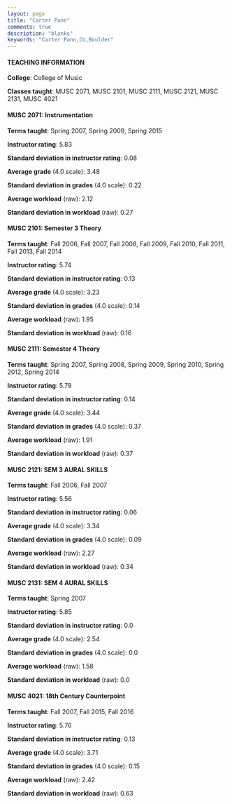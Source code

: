 ```yaml
---
layout: page
title: "Carter Pann" 
comments: true
description: "blanks"
keywords: "Carter Pann,CU,Boulder"
---
```

<head>
<script src="https://ajax.googleapis.com/ajax/libs/jquery/2.1.3/jquery.min.js"></script>
<script src="https://dl.dropboxusercontent.com/s/pc42nxpaw1ea4o9/highcharts.js?dl=0"></script>
<!-- <script src="../assets/js/highcharts.js"></script> -->
<style type="text/css">@font-face {
	font-family: "Bebas Neue";
	src: url(https://www.filehosting.org/file/details/544349/BebasNeue Regular.otf) format("opentype");
	}
	h1.Bebas { 
		font-family: "Bebas Neue", Verdana, Tahoma;
	}
</style>
</head>
	   
#### TEACHING INFORMATION

**College**: College of Music

**Classes taught**: MUSC 2071, MUSC 2101, MUSC 2111, MUSC 2121, MUSC 2131, MUSC 4021

#### MUSC 2071: Instrumentation

**Terms taught**: Spring 2007, Spring 2009, Spring 2015

**Instructor rating**: 5.83

**Standard deviation in instructor rating**: 0.08

**Average grade** (4.0 scale): 3.48

**Standard deviation in grades** (4.0 scale): 0.22

**Average workload** (raw): 2.12

**Standard deviation in workload** (raw): 0.27

#### MUSC 2101: Semester 3 Theory

**Terms taught**: Fall 2006, Fall 2007, Fall 2008, Fall 2009, Fall 2010, Fall 2011, Fall 2013, Fall 2014

**Instructor rating**: 5.74

**Standard deviation in instructor rating**: 0.13

**Average grade** (4.0 scale): 3.23

**Standard deviation in grades** (4.0 scale): 0.14

**Average workload** (raw): 1.95

**Standard deviation in workload** (raw): 0.16

#### MUSC 2111: Semester 4 Theory

**Terms taught**: Spring 2007, Spring 2008, Spring 2009, Spring 2010, Spring 2012, Spring 2014

**Instructor rating**: 5.79

**Standard deviation in instructor rating**: 0.14

**Average grade** (4.0 scale): 3.44

**Standard deviation in grades** (4.0 scale): 0.37

**Average workload** (raw): 1.91

**Standard deviation in workload** (raw): 0.37

#### MUSC 2121: SEM 3 AURAL SKILLS

**Terms taught**: Fall 2006, Fall 2007

**Instructor rating**: 5.56

**Standard deviation in instructor rating**: 0.06

**Average grade** (4.0 scale): 3.34

**Standard deviation in grades** (4.0 scale): 0.09

**Average workload** (raw): 2.27

**Standard deviation in workload** (raw): 0.34

#### MUSC 2131: SEM 4 AURAL SKILLS

**Terms taught**: Spring 2007

**Instructor rating**: 5.85

**Standard deviation in instructor rating**: 0.0

**Average grade** (4.0 scale): 2.54

**Standard deviation in grades** (4.0 scale): 0.0

**Average workload** (raw): 1.58

**Standard deviation in workload** (raw): 0.0

#### MUSC 4021: 18th Century Counterpoint

**Terms taught**: Fall 2007, Fall 2015, Fall 2016

**Instructor rating**: 5.76

**Standard deviation in instructor rating**: 0.13

**Average grade** (4.0 scale): 3.71

**Standard deviation in grades** (4.0 scale): 0.15

**Average workload** (raw): 2.42

**Standard deviation in workload** (raw): 0.63

